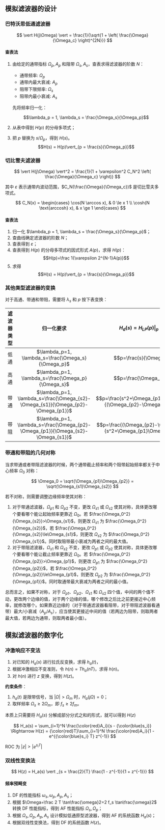 ## 模拟滤波器的设计

### 巴特沃思低通滤波器

$$
\vert H(j\Omega) \vert = \frac{1}{\sqrt{1 + \left( \frac{\Omega}{\Omega_c} \right)^{2N}}}
$$

#### 查表法

1. 由给定的通带指标 $\Omega_p, A_p$ 和阻带 $\Omega_s, A_s$，查表求得滤波器的阶数 $N$：

    - 通带频率: $\Omega_p$
    - 通带内最大衰减: $A_p$
    - 阻带下限频率: $\Omega_s$
    - 阻带内最小衰减: $A_s$

    先将频率归一化：

    $$\lambda_p = 1, \lambda_s = \frac{\Omega_s}{\Omega_p}$$
2. 从表中得到 $H(p)$ 的分母多项式；
3. 把 $p$ 替换为 $s / \Omega_p$，得到 $H(s)$。
    $$H(s) = H(p)\vert_{p = \frac{s}{\Omega_p}}$$

### 切比雪夫滤波器

$$
\vert H(j\Omega) \vert^2 = \frac{1}{1 + \varepsilon^2 C_N^2 \left( \frac{\Omega}{\Omega_c} \right)}
$$

其中 $\varepsilon$ 表示通带内波动范围，$C_N(\frac{\Omega}{\Omega_c})$ 是切比雪夫多项式。

$$
C_N(x) = \begin{cases}
    \cos(N \arccos x), & 0 \le x 1 \\
    \cosh(N \text{arccosh} x), & x \ge 1
\end{cases}
$$

#### 查表法

1. 归一化 $\lambda_p = 1, \lambda_s = \frac{\Omega_s}{\Omega_p}$；
2. 查曲线确定滤波器的阶数 $N$；
3. 查表得到 $\varepsilon$；
4. 查表得到 $H(p)$ 的分母多项式的因式形式 $A(p)$，求得 $H(p)$：
    $$H(p)=\frac 1{\varepsilon 2^{N-1}A(p)}$$
5. 求得 $$H(s) = H(p)\vert_{p = \frac{s}{\Omega_p}}$$

### 其他类型滤波器的变换

对于高通、带通和带阻，需要将 $\lambda_s$ 和 $p$ 按下表变换：

| 滤波器类型 | 归一化要求 | $$H_d(s)=H_{LP}(p) \vert_{p=q(s)}$$|
|:---:|:---:|:---:|
|低通|$\lambda_p=1, \lambda_s=\frac{\Omega_s}{\Omega_p}$|$$p=\frac{s}{\Omega_p}$$|
|高通|$\lambda_p=1, \lambda_s=\frac{\Omega_p}{\Omega_s}$|$$p=\frac{\Omega_p}{s}$$|
|带通|$\lambda_p=1, \lambda_s=\frac{\Omega_{s2}-\Omega_{s1}}{\Omega_{p2}-\Omega_{p1}}$|$$p=\frac{s^2+\Omega_{p1}\Omega_{p2}}{(\Omega_{p2}-\Omega_{p1}) s}$$|
|带阻|$\lambda_p=1, \lambda_s=\frac{\Omega_{p2}-\Omega_{p1}}{\Omega_{s2}-\Omega_{s1}}$|$$p=\frac{(\Omega_{p2}-\Omega_{p1})s}{s^2+\Omega_{p1}\Omega_{p2}}$$|

### 带通和带阻的几何对称

当求带通或者带阻滤波器的时候，两个通带截止频率和两个阻带起始频率都关于中心频率 $\Omega_0$ 对称：

$$
\Omega_0 = \sqrt{\Omega_{p1}\Omega_{p2}} = \sqrt{\Omega_{s1}\Omega_{s2}}
$$

若不对称，则需要调整边缘频率使其对称：

1. 对于带通滤波器，$\Omega_{p1}$ 和 $\Omega_{p2}$ 不变，更改 $\Omega_{s1}$ 或 $\Omega_{s2}$ 使其对称，具体更改哪个要看哪个能让起始频率更靠近 $\Omega_0$。若 $\frac{\Omega_0^2}{\Omega_{s2}}>\Omega_{s1}$，则更改 $\Omega_{s1}$ 为 $\frac{\Omega_0^2}{\Omega_{s2}}$，若 $\frac{\Omega_0^2}{\Omega_{s2}}\le\Omega_{s1}$，则更改 $\Omega_{s2}$ 为 $\frac{\Omega_0^2}{\Omega_{s1}}$。同时取阻带最小衰减为两者之间的最大值。
2. 对于带阻滤波器，$\Omega_{s1}$ 和 $\Omega_{s2}$ 不变，更改 $\Omega_{p1}$ 或 $\Omega_{p2}$ 使其对称，具体更改哪个要看哪个能让截止频率更靠近 $\Omega_0$。若 $\frac{\Omega_0^2}{\Omega_{p2}}>\Omega_{p1}$，则更改 $\Omega_{p1}$ 为 $\frac{\Omega_0^2}{\Omega_{p2}}$，若 $\frac{\Omega_0^2}{\Omega_{p2}}\le\Omega_{p1}$，则更改 $\Omega_{p2}$ 为 $\frac{\Omega_0^2}{\Omega_{p1}}$。同时取通带最大衰减为两者之间的最小值。

总而言之，如果不对称，对于 $\Omega_{p1}$、$\Omega_{p2}$、$\Omega_{s1}$ 和 $\Omega_{s2}$ 四个值，中间的两个值不动，更改两个边缘的值，对于两个边缘的值，哪个修改之后比之前更接近中心频率，就修改哪个。如果靠近边缘的（对于带通滤波器看阻带，对于带阻滤波器看通带）最大/小衰减（$A_p/A_s$），应当使其更接近中间的值（若两边为阻带，则取两者最大值，若两边为通带，则取两者最小值）。

## 模拟滤波器的数字化

### 冲激响应不变法

1. 对已知的 $H_a(s)$ 进行拉氏反变换，求得 $h_a(t)$，
2. 根据冲激相应不变准则，令 $h(n)=Th_a(nT)$，求得 $h(n)$。
3. 对 $h(n)$ 进行 $z$ 变换，得到 $H(z)$。

**约束条件**：
1. $h_a(t)$ 是限带信号，当 $\vert \Omega \vert > \Omega_m$ 时，$H_a(j\Omega) = 0$；
2. 取样频率 $\Omega_s \ge 2 \Omega_m$，即 $f_s \ge 2 f_m$。

本质上只需要将 $H_a(s)$ 分解成部分分式之和的形式，就可以得到 $H(z)$

$$
H_a(s) = \sum_{i=1}^N \frac{\color{red}A_i}{s - {\color{blue}s_i}} 
\Rightarrow
H(z) = {\color{red}T}\sum_{i=1}^N \frac{\color{red}A_i}{1 - e^{{\color{blue}s_i} T} z^{-1}}
$$

ROC 为 $|z| > |e^{s_iT}|$

### 双线性变换法

$$
H(z) = H_a(s) \vert _{s = \frac{2}{T} \frac{1 - z^{-1}}{1 + z^{-1}}}
$$

#### 频率预畸变

1. DF 的性能指标 $\omega_s, \omega_p, A_p, A_s$；
2. 根据 $\Omega=\frac 2 T \tan\frac{\omega}2=2 f_s \tan\frac{\omega}2$ 转换 DF 性能指标，得到 AF 性能指标 $\Omega_s, \Omega_p$；
3. 根据 $\Omega_s, \Omega_p, A_p, A_s$ 设计模拟低通原型滤波器，得到 AF 的系统函数 $H_a(s)$；
4. 根据双线性变换法，得到 DF 的系统函数 $H(z)$。
